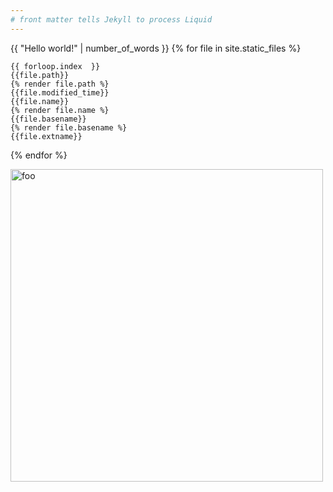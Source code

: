 ```yaml
---
# front matter tells Jekyll to process Liquid
---
```

{{ "Hello world!" | number_of_words }}
{% for file in site.static_files %}

    {{ forloop.index  }}
    {{file.path}} 
    {% render file.path %}
    {{file.modified_time}} 
    {{file.name}} 
    {% render file.name %}
    {{file.basename}}
    {% render file.basename %}
    {{file.extname}}
    
{% endfor %}

<image src="images/foo.jpg" alt="foo" width="500">
